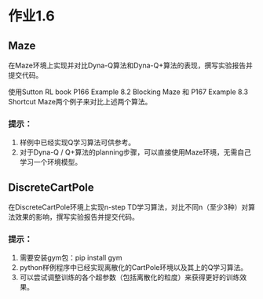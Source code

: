 # 作业1.6
## Maze
  在Maze环境上实现并对比Dyna-Q算法和Dyna-Q+算法的表现，撰写实验报告并提交代码。

  使用Sutton RL book P166 Example 8.2 Blocking Maze 和 P167 Example 8.3 Shortcut Maze两个例子来对比上述两个算法。
### 提示：
  1. 样例中已经实现Q学习算法可供参考。
  2. 对于Dyna-Q / Q+算法的planning步骤，可以直接使用Maze环境，无需自己学习一个环境模型。
## DiscreteCartPole
  在DiscreteCartPole环境上实现n-step TD学习算法，对比不同n（至少3种）对算法效果的影响，撰写实验报告并提交代码。
### 提示：
  1. 需要安装gym包：pip install gym
  2. python样例程序中已经实现离散化的CartPole环境以及其上的Q学习算法。
  3. 可以尝试调整训练的各个超参数（包括离散化的粒度）来获得更好的训练效果。
